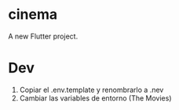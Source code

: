 # cinema

A new Flutter project.

# Dev

1. Copiar el .env.template y renombrarlo a .nev
2. Cambiar las variables de entorno (The Movies)